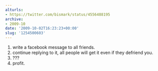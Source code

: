```yaml
---
alturls:
- https://twitter.com/bismark/status/4556488195
archive:
- 2009-10
date: '2009-10-02T16:23:23+00:00'
slug: '1254500603'
---
```


1. write a facebook message to all friends.
2. continue replying to it, all people will get it even if they defriend you.
3. ???
4. profit.

